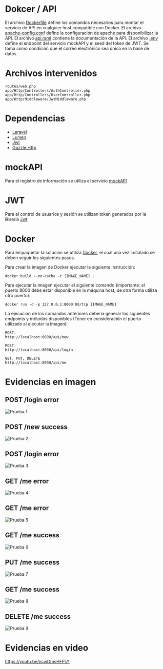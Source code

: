 # Dokcer / API

El archivo [Dockerfile](Dockerfile) define los comandos necesarios para montar el servicio de API en cualquier host compatible con Docker.
El archivo [apache-config.conf](apache-config.conf) define la configuración de apache para disponibilizar la API.
El archivo [api.raml](api.raml) contiene la documentación de la API.
El archivo [.env](.env) define el endpoint del servicio mockAPI y el seed del token de JWT.
Se toma como condición que el correo electrónico sea único en la base de datos.


# Archivos intervenidos

```
routes/web.php
app/Http/Controllers/AuthController.php
app/Http/Controllers/UserController.php
app/Http/Middleware/JwtMiddleware.php
```

# Dependencias

- [Laravel](https://laravel.com/)
- [Lumen](https://lumen.laravel.com/)
- [Jwt](https://jwt.io/)
- [Guzzle Http](http://docs.guzzlephp.org/en/stable/)

# mockAPI

Para el registro de información se utiliza el servicio [mockAPI](https://www.mockapi.io/)

# JWT

Para el control de usuarios y sesión se utilizan token generados por la librería [Jwt](https://jwt.io/)

# Docker

Para empaquetar la solución se utiliza [Docker](https://www.docker.com/), el cual una vez instalado se deben seguir los siguientes pasos.

Para crear la imagen de Docker ejecutar la siguiente instrucción:

```
docker build --no-cache -t {IMAGE_NAME} .
```

Para ejecutar la imagen ejecutar el siguiente comando (importante: el puerto 8000 debe estar disponible en la máquina host, de otra forma utiliza otro puerto):

```
docker run -d -p 127.0.0.1:8000:80/tcp {IMAGE_NAME}
```

La ejecución de los comandos anteriores debería generar los siguientes endpoints y métodos disponibles (Tener en consideración el puerto utilizado al ejecutar la imagen):

```
POST:
http://localhost:8000/api/new

POST:
http://localhost:8000/api/login

GET, PUT, DELETE
http://localhost:8000/api/me

```

# Evidencias en imagen

## POST /login error

![Prueba 1](https://s3.amazonaws.com/elasticbeanstalk-us-east-1-122864340064/test_01.png "POST /login error")

## POST /new success

![Prueba 2](https://s3.amazonaws.com/elasticbeanstalk-us-east-1-122864340064/test_02.png "POST /new success")

## POST /login error

![Prueba 3](https://s3.amazonaws.com/elasticbeanstalk-us-east-1-122864340064/test_03.png "POST /login error")

## GET /me error

![Prueba 4](https://s3.amazonaws.com/elasticbeanstalk-us-east-1-122864340064/test_04.png "GET /me error")

## GET /me error

![Prueba 5](https://s3.amazonaws.com/elasticbeanstalk-us-east-1-122864340064/test_05.png "GET /me error")

## GET /me success

![Prueba 6](https://s3.amazonaws.com/elasticbeanstalk-us-east-1-122864340064/test_06.png "GET /me success")

## PUT /me success

![Prueba 7](https://s3.amazonaws.com/elasticbeanstalk-us-east-1-122864340064/test_07.png "PUT /me success")

## GET /me success

![Prueba 8](https://s3.amazonaws.com/elasticbeanstalk-us-east-1-122864340064/test_08.png "GET /me success")

## DELETE /me success

![Prueba 9](https://s3.amazonaws.com/elasticbeanstalk-us-east-1-122864340064/test_09.png "DELETE /me success")

# Evidencias en video

https://youtu.be/ncwDmsHFPsY
